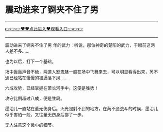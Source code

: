 # 震动进来了锕夹不住了男

<hr/> <a href="https://github.com/kiuhd/dfrw/issues/1">👉👉👉♥♥点此进入♥观看入口👈👉👉</a><hr/>

震动进来了锕夹不住了男
年的武力：听说，那位神奇的楚阳的武力，于眼前这两人差不多……

也为以后，打下一个基础。

场中轰轰声音不绝，两道人影鬼魅一般在场中飞舞来去，可以明显看得出来，芮不通已经站在慢慢的被逼落下风……

六成攻势，已经掌握在萧长河手中。这便是胜势！

攻守比例超过八成，便是胜局。

墨泪儿一直站在董无伤身后。火光照射不到的地方，在芮不通战斗的时候，墨泪儿似乎害怕一般，又往董无伤身后挪了一步。

无人注意这个微小的细节。
